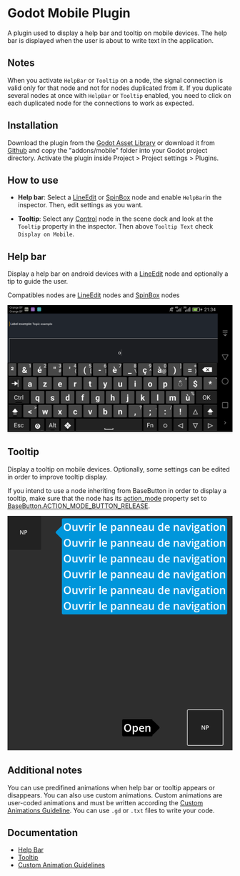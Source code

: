 ﻿# Godot Mobile Plugin
A plugin used to display a help bar and tooltip on mobile devices. The help bar is displayed when the user is about to write text in the application.

## Notes
When you activate `HelpBar` or `Tooltip` on a node, the signal connection is valid only for that node and not for nodes duplicated from it. If you duplicate several nodes at once with `HelpBar` or `Tooltip` enabled, you need to click on each duplicated node for the connections to work as expected.

## Installation
Download the plugin from the [Godot Asset Library]() or  download it from [Github](https://github.com/sabinayo/godot-4-mobile-plugin/) and copy the "addons/mobile" folder into your Godot project directory.
	Activate the plugin inside Project > Project settings > Plugins.


## How to use

- **Help bar**: Select a [LineEdit](https://docs.godotengine.org/fr/4.x/classes/class_lineedit.html) or [SpinBox](https://docs.godotengine.org/fr/4.x/classes/class_spinbox.html) node and enable `HelpBar`in the inspector. Then, edit settings as you want.

- **Tooltip**: Select any [Control](https://docs.godotengine.org/en/stable/classes/class_control.html) node in the scene dock and look at the `Tooltip` property in the inspector. Then above `Tooltip Text` check `Display on Mobile`.

## Help bar
Display a help bar on android devices with a [LineEdit](https://docs.godotengine.org/fr/4.x/classes/class_lineedit.html) node and optionally
a tip to guide the user.

Compatibles nodes are [LineEdit](https://docs.godotengine.org/fr/4.x/classes/class_lineedit.html) nodes and [SpinBox](https://docs.godotengine.org/fr/4.x/classes/class_spinbox.html) nodes


![Help bar screenshot](https://raw.githubusercontent.com/sabinayo/godot-4-mobile-plugin/refs/heads/main/screenshots/help_bar_and_keyboard.png)
 

## Tooltip

Display a tooltip on mobile devices. Optionally, some settings can be edited in order to improve tooltip display.

If you intend to use a node inheriting from BaseButton in order to display a tooltip, make sure that the node has its [action_mode](https://docs.godotengine.org/en/stable/classes/class_basebutton.html#class-basebutton-property-action-mode) property set to [BaseButton.ACTION_MODE_BUTTON_RELEASE](https://docs.godotengine.org/en/stable/classes/class_basebutton.html#enum-basebutton-actionmode).

![tooltip screenshot](https://raw.githubusercontent.com/sabinayo/godot-4-mobile-plugin/refs/heads/main/screenshots/tooltip.png)

## Additional notes

You can use predifined animations when help bar or tooltip appears or disappears. You can also use custom animations. Custom animations are user-coded animations and must be written according the [Custom Animations Guideline](https://github.com/sabinayo/godot-4-mobile-plugin/blob/main/doc/CUSTOM%20ANIMATIONS%20GUIDELINE.md).
You can use `.gd` or `.txt` files to write your code.

## Documentation

- [Help Bar](https://github.com/sabinayo/godot-4-mobile-plugin/blob/main/doc/HELP%20BAR%20SETTINGS.md)
- [Tooltip](https://github.com/sabinayo/godot-4-mobile-plugin/blob/main/doc/TOOLTIP%20SETTINGS.md)
- [Custom Animation Guidelines](https://github.com/sabinayo/godot-4-mobile-plugin/blob/main/doc/CUSTOM%20ANIMATIONS%20GUIDELINE.md)

